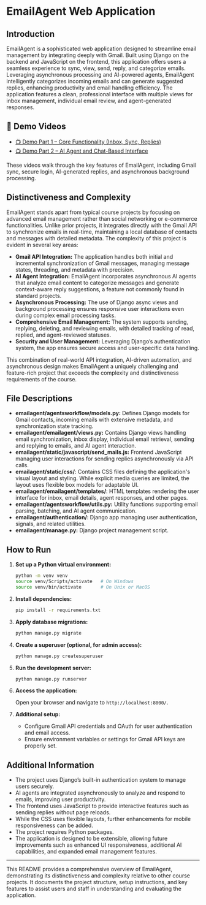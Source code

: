 # EmailAgent Web Application

## Introduction

EmailAgent is a sophisticated web application designed to streamline email management by integrating deeply with Gmail. Built using Django on the backend and JavaScript on the frontend, this application offers users a seamless experience to sync, view, send, reply, and categorize emails. Leveraging asynchronous processing and AI-powered agents, EmailAgent intelligently categorizes incoming emails and can generate suggested replies, enhancing productivity and email handling efficiency. The application features a clean, professional interface with multiple views for inbox management, individual email review, and agent-generated responses.

## 🎥 Demo Videos

- [📺 Demo Part 1 – Core Functionality (Inbox, Sync, Replies)](https://www.youtube.com/watch?v=3e_KJy-Ae0g)
- [📺 Demo Part 2 – AI Agent and Chat-Based Interface](https://www.youtube.com/watch?v=gzn7Ww1XwXw)

These videos walk through the key features of EmailAgent, including Gmail sync, secure login, AI-generated replies, and asynchronous background processing.


## Distinctiveness and Complexity

EmailAgent stands apart from typical course projects by focusing on advanced email management rather than social networking or e-commerce functionalities. Unlike prior projects, it integrates directly with the Gmail API to synchronize emails in real-time, maintaining a local database of contacts and messages with detailed metadata. The complexity of this project is evident in several key areas:

- **Gmail API Integration:** The application handles both initial and incremental synchronization of Gmail messages, managing message states, threading, and metadata with precision.
- **AI Agent Integration:** EmailAgent incorporates asynchronous AI agents that analyze email content to categorize messages and generate context-aware reply suggestions, a feature not commonly found in standard projects.
- **Asynchronous Processing:** The use of Django async views and background processing ensures responsive user interactions even during complex email processing tasks.
- **Comprehensive Email Management:** The system supports sending, replying, deleting, and reviewing emails, with detailed tracking of read, replied, and agent-reviewed statuses.
- **Security and User Management:** Leveraging Django’s authentication system, the app ensures secure access and user-specific data handling.

This combination of real-world API integration, AI-driven automation, and asynchronous design makes EmailAgent a uniquely challenging and feature-rich project that exceeds the complexity and distinctiveness requirements of the course.

## File Descriptions

- **emailagent/agentsworkflow/models.py:** Defines Django models for Gmail contacts, incoming emails with extensive metadata, and synchronization state tracking.
- **emailagent/emailagent/views.py:** Contains Django views handling email synchronization, inbox display, individual email retrieval, sending and replying to emails, and AI agent interaction.
- **emailagent/static/javascript/send_mails.js:** Frontend JavaScript managing user interactions for sending replies asynchronously via API calls.
- **emailagent/static/css/**: Contains CSS files defining the application's visual layout and styling. While explicit media queries are limited, the layout uses flexible box models for adaptable UI.
- **emailagent/emailagent/templates/**: HTML templates rendering the user interface for inbox, email details, agent responses, and other pages.
- **emailagent/agentsworkflow/utils.py:** Utility functions supporting email parsing, batching, and AI agent communication.
- **emailagent/authentication/**: Django app managing user authentication, signals, and related utilities.
- **emailagent/manage.py:** Django project management script.


## How to Run

1. **Set up a Python virtual environment:**

   ```bash
   python -m venv venv
   source venv/Scripts/activate   # On Windows
   source venv/bin/activate       # On Unix or MacOS
   ```

2. **Install dependencies:**

   ```bash
   pip install -r requirements.txt
   ```

3. **Apply database migrations:**

   ```bash
   python manage.py migrate
   ```

4. **Create a superuser (optional, for admin access):**

   ```bash
   python manage.py createsuperuser
   ```

5. **Run the development server:**

   ```bash
   python manage.py runserver
   ```

6. **Access the application:**

   Open your browser and navigate to `http://localhost:8000/`.

7. **Additional setup:**

   - Configure Gmail API credentials and OAuth for user authentication and email access.
   - Ensure environment variables or settings for Gmail API keys are properly set.

## Additional Information

- The project uses Django’s built-in authentication system to manage users securely.
- AI agents are integrated asynchronously to analyze and respond to emails, improving user productivity.
- The frontend uses JavaScript to provide interactive features such as sending replies without page reloads.
- While the CSS uses flexible layouts, further enhancements for mobile responsiveness can be added.
- The project requires Python packages.
- The application is designed to be extensible, allowing future improvements such as enhanced UI responsiveness, additional AI capabilities, and expanded email management features.

---

This README provides a comprehensive overview of EmailAgent, demonstrating its distinctiveness and complexity relative to other course projects. It documents the project structure, setup instructions, and key features to assist users and staff in understanding and evaluating the application.

